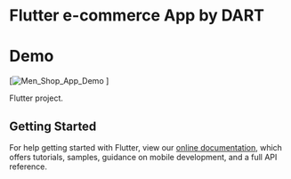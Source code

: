 # Flutter e-commerce App by DART

# Demo

[![Men_Shop_App_Demo](https://user-images.githubusercontent.com/35973818/124348982-eeb26200-dbba-11eb-8995-3a54b2ad29bb.gif)
]


Flutter project.

## Getting Started


For help getting started with Flutter, view our
[online documentation](https://flutter.dev/docs), which offers tutorials,
samples, guidance on mobile development, and a full API reference.
